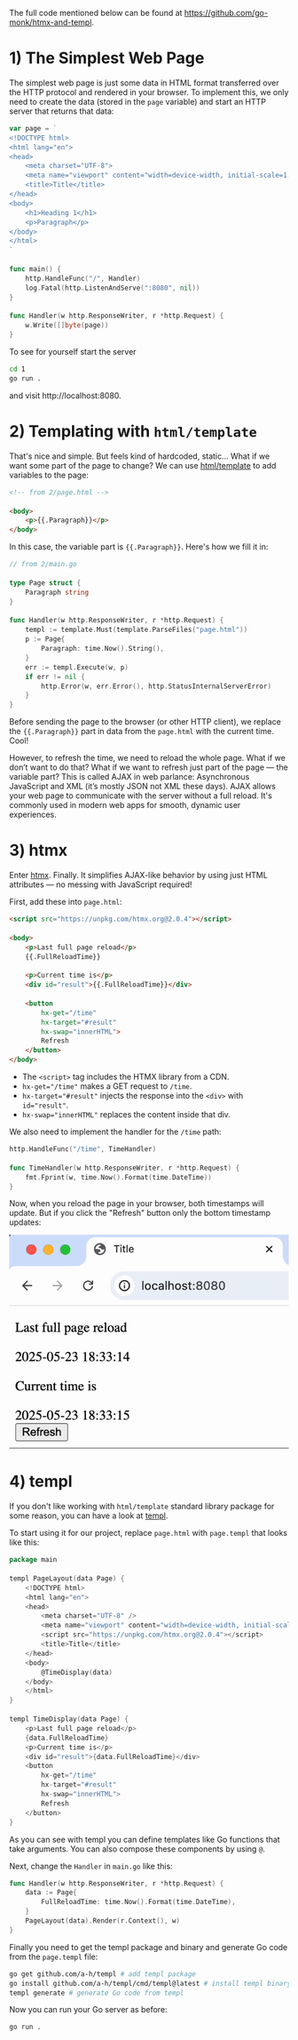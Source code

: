 The full code mentioned below can be found at https://github.com/go-monk/htmx-and-templ.

# 1) The Simplest Web Page

The simplest web page is just some data in HTML format transferred over the HTTP protocol and rendered in your browser. To implement this, we only need to create the data (stored in the `page` variable) and start an HTTP server that returns that data:

```go
var page = `
<!DOCTYPE html>
<html lang="en">
<head>
	<meta charset="UTF-8">
	<meta name="viewport" content="width=device-width, initial-scale=1.0">
	<title>Title</title>
</head>
<body>
	<h1>Heading 1</h1>
	<p>Paragraph</p>
</body>
</html>
`

func main() {
	http.HandleFunc("/", Handler)
	log.Fatal(http.ListenAndServe(":8080", nil))
}

func Handler(w http.ResponseWriter, r *http.Request) {
	w.Write([]byte(page))
}
```

To see for yourself start the server

```sh
cd 1
go run .
```

and visit http://localhost:8080.

# 2) Templating with `html/template`

That's nice and simple. But feels kind of hardcoded, static... What if we want some part of the page to change? We can use [html/template](https://pkg.go.dev/html/template) to add variables to the page:

```html
<!-- from 2/page.html -->

<body>
	<p>{{.Paragraph}}</p>
</body>
```

In this case, the variable part is `{{.Paragraph}}`. Here's how we fill it in:

```go
// from 2/main.go

type Page struct {
	Paragraph string
}

func Handler(w http.ResponseWriter, r *http.Request) {
	templ := template.Must(template.ParseFiles("page.html"))
	p := Page{
		Paragraph: time.Now().String(),
	}
	err := templ.Execute(w, p)
	if err != nil {
		http.Error(w, err.Error(), http.StatusInternalServerError)
	}
}
```

Before sending the page to the browser (or other HTTP client), we replace the `{{.Paragraph}}` part in data from the `page.html` with the current time. Cool!

However, to refresh the time, we need to reload the whole page. What if we don’t want to do that? What if we want to refresh just part of the page — the variable part? This is called AJAX in web parlance: Asynchronous JavaScript and XML (it’s mostly JSON not XML these days). AJAX allows your web page to communicate with the server without a full reload. It's commonly used in modern web apps for smooth, dynamic user experiences.

# 3) htmx

Enter [htmx](https://htmx.org). Finally. It simplifies AJAX-like behavior by using just HTML attributes — no messing with JavaScript required!

First, add these into `page.html`:

```html
<script src="https://unpkg.com/htmx.org@2.0.4"></script>

<body>
	<p>Last full page reload</p>
	{{.FullReloadTime}}

	<p>Current time is</p>
	<div id="result">{{.FullReloadTime}}</div>

	<button 
		hx-get="/time" 
		hx-target="#result" 
		hx-swap="innerHTML">
		Refresh
	</button>
</body>
```

* The `<script>` tag includes the HTMX library from a CDN.
* `hx-get="/time"` makes a GET request to `/time`.
* `hx-target="#result"` injects the response into the `<div>` with `id="result"`.
* `hx-swap="innerHTML"` replaces the content inside that div.

We also need to implement the handler for the `/time` path:

```go
http.HandleFunc("/time", TimeHandler)

func TimeHandler(w http.ResponseWriter, r *http.Request) {
	fmt.Fprint(w, time.Now().Format(time.DateTime))
}
```

Now, when you reload the page in your browser, both timestamps will update. But if you click the "Refresh" button only the bottom timestamp updates:

![htmx demo](htmx.gif)

# 4) templ

If you don't like working with `html/template` standard library package for some reason, you can have a look at [templ](https://templ.guide).

To start using it for our project, replace `page.html` with `page.templ` that looks like this:

```go
package main

templ PageLayout(data Page) {
	<!DOCTYPE html>
	<html lang="en">
	<head>
		<meta charset="UTF-8" />
		<meta name="viewport" content="width=device-width, initial-scale=1.0" />
		<script src="https://unpkg.com/htmx.org@2.0.4"></script>
		<title>Title</title>
	</head>
	<body>
		@TimeDisplay(data)
	</body>
	</html>
}

templ TimeDisplay(data Page) {
	<p>Last full page reload</p>
	{data.FullReloadTime}
	<p>Current time is</p>
	<div id="result">{data.FullReloadTime}</div>
	<button 
		hx-get="/time" 
		hx-target="#result" 
		hx-swap="innerHTML">
		Refresh
	</button>
}
```

As you can see with templ you can define templates like Go functions that take arguments. You can also compose these components by using `@`.  

Next, change the `Handler` in `main.go` like this:

```go
func Handler(w http.ResponseWriter, r *http.Request) {
	data := Page{
		FullReloadTime: time.Now().Format(time.DateTime),
	}
	PageLayout(data).Render(r.Context(), w)
}
```

Finally you need to get the templ package and binary and generate Go code from the `page.templ` file:

```sh
go get github.com/a-h/templ # add templ package
go install github.com/a-h/templ/cmd/templ@latest # install templ binary
templ generate # generate Go code from templ
```

Now you can run your Go server as before:

```sh
go run .
```
